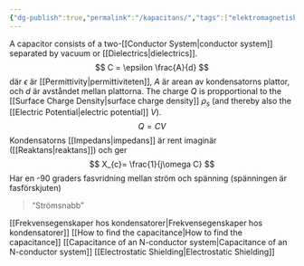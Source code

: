 ```yaml
---
{"dg-publish":true,"permalink":"/kapacitans/","tags":["elektromagnetiskfältteori","analogelektronik"]}
---
```


A capacitor consists of a two-[[Conductor System\|conductor system]] separated by vacuum or [[Dielectrics\|dielectrics]]. 
$$
C = \epsilon \frac{A}{d}
$$
där $\epsilon$ är [[Permittivity\|permittiviteten]], $A$ är arean av kondensatorns plattor, och $d$ är avståndet mellan plattorna. The charge $Q$ is propportional to the [[Surface Charge Density\|surface charge density]] $\rho_{s}$ (and thereby also the [[Electric Potential\|electric potential]] $V$). $$Q=CV$$
Kondensatorns [[Impedans\|impedans]] är rent imaginär ([[Reaktans\|reaktans]]) och ger
$$
X_{c}= \frac{1}{j\omega C}
$$
Har en -90 graders fasvridning mellan ström och spänning (spänningen är fasförskjuten)
> “Strömsnabb”

[[Frekvensegenskaper hos kondensatorer\|Frekvensegenskaper hos kondensatorer]]
[[How to find the capacitance\|How to find the capacitance]]
[[Capacitance of an N-conductor system\|Capacitance of an N-conductor system]]
[[Electrostatic Shielding\|Electrostatic Shielding]]

